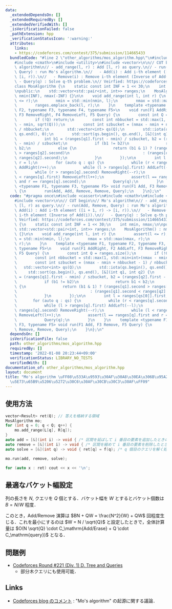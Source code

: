 ```yaml
---
data:
  _extendedDependsOn: []
  _extendedRequiredBy: []
  _extendedVerifiedWith: []
  _isVerificationFailed: false
  _pathExtension: hpp
  _verificationStatusIcon: ':warning:'
  attributes:
    links:
    - https://codeforces.com/contest/375/submission/114665433
  bundledCode: "#line 2 \"other_algorithms/mos_algorithm.hpp\"\n#include <cassert>\n\
    #include <cmath>\n#include <utility>\n#include <vector>\n\n// CUT begin\n// Mo's\
    \ algorithm\n// - add_range(l, r) : Add [l, r) as query.\n// - run(Add, Remove,\
    \ Query) : run Mo's algorithm.\n//   - Add(i) : Add i-th element ([i + 1, r) ->\
    \ [i, r)).\n//   - Remove(i) : Remove i-th element (Inverse of Add(i)).\n//  \
    \ - Query(q) : Solve q-th problem.\n// Veirfied: https://codeforces.com/contest/375/submission/114665433\n\
    class MosAlgorithm {\n    static const int INF = 1 << 30;\n    int nmin, nmax;\n\
    \npublic:\n    std::vector<std::pair<int, int>> ranges;\n    MosAlgorithm() :\
    \ nmin(INF), nmax(-INF) {}\n\n    void add_range(int l, int r) {\n        assert(l\
    \ <= r);\n        nmin = std::min(nmin, l);\n        nmax = std::max(nmax, r);\n\
    \        ranges.emplace_back(l, r);\n    }\n    template <typename F1, typename\
    \ F2, typename F3, typename F4, typename F5>\n    void run(F1 AddRight, F2 AddLeft,\
    \ F3 RemoveRight, F4 RemoveLeft, F5 Query) {\n        const int Q = ranges.size();\n\
    \        if (!Q) return;\n        const int nbbucket = std::max(1, std::min<int>(nmax\
    \ - nmin, sqrt(Q)));\n        const int szbucket = (nmax - nmin + nbbucket - 1)\
    \ / nbbucket;\n        std::vector<int> qs(Q);\n        std::iota(qs.begin(),\
    \ qs.end(), 0);\n        std::sort(qs.begin(), qs.end(), [&](int q1, int q2) {\n\
    \            int b1 = (ranges[q1].first - nmin) / szbucket, b2 = (ranges[q2].first\
    \ - nmin) / szbucket;\n            if (b1 != b2)\n                return b1 <\
    \ b2;\n            else {\n                return (b1 & 1) ? (ranges[q1].second\
    \ > ranges[q2].second)\n                                : (ranges[q1].second <\
    \ ranges[q2].second);\n            }\n        });\n\n        int l = ranges[qs[0]].first,\
    \ r = l;\n        for (auto q : qs) {\n            while (r < ranges[q].second)\
    \ AddRight(r++);\n            while (l > ranges[q].first) AddLeft(--l);\n    \
    \        while (r > ranges[q].second) RemoveRight(--r);\n            while (l\
    \ < ranges[q].first) RemoveLeft(l++);\n            assert(l == ranges[q].first\
    \ and r == ranges[q].second);\n            Query(q);\n        }\n    }\n    template\
    \ <typename F1, typename F3, typename F5> void run(F1 Add, F3 Remove, F5 Query)\
    \ {\n        run(Add, Add, Remove, Remove, Query);\n    }\n};\n"
  code: "#pragma once\n#include <cassert>\n#include <cmath>\n#include <utility>\n\
    #include <vector>\n\n// CUT begin\n// Mo's algorithm\n// - add_range(l, r) : Add\
    \ [l, r) as query.\n// - run(Add, Remove, Query) : run Mo's algorithm.\n//   -\
    \ Add(i) : Add i-th element ([i + 1, r) -> [i, r)).\n//   - Remove(i) : Remove\
    \ i-th element (Inverse of Add(i)).\n//   - Query(q) : Solve q-th problem.\n//\
    \ Veirfied: https://codeforces.com/contest/375/submission/114665433\nclass MosAlgorithm\
    \ {\n    static const int INF = 1 << 30;\n    int nmin, nmax;\n\npublic:\n   \
    \ std::vector<std::pair<int, int>> ranges;\n    MosAlgorithm() : nmin(INF), nmax(-INF)\
    \ {}\n\n    void add_range(int l, int r) {\n        assert(l <= r);\n        nmin\
    \ = std::min(nmin, l);\n        nmax = std::max(nmax, r);\n        ranges.emplace_back(l,\
    \ r);\n    }\n    template <typename F1, typename F2, typename F3, typename F4,\
    \ typename F5>\n    void run(F1 AddRight, F2 AddLeft, F3 RemoveRight, F4 RemoveLeft,\
    \ F5 Query) {\n        const int Q = ranges.size();\n        if (!Q) return;\n\
    \        const int nbbucket = std::max(1, std::min<int>(nmax - nmin, sqrt(Q)));\n\
    \        const int szbucket = (nmax - nmin + nbbucket - 1) / nbbucket;\n     \
    \   std::vector<int> qs(Q);\n        std::iota(qs.begin(), qs.end(), 0);\n   \
    \     std::sort(qs.begin(), qs.end(), [&](int q1, int q2) {\n            int b1\
    \ = (ranges[q1].first - nmin) / szbucket, b2 = (ranges[q2].first - nmin) / szbucket;\n\
    \            if (b1 != b2)\n                return b1 < b2;\n            else\
    \ {\n                return (b1 & 1) ? (ranges[q1].second > ranges[q2].second)\n\
    \                                : (ranges[q1].second < ranges[q2].second);\n\
    \            }\n        });\n\n        int l = ranges[qs[0]].first, r = l;\n \
    \       for (auto q : qs) {\n            while (r < ranges[q].second) AddRight(r++);\n\
    \            while (l > ranges[q].first) AddLeft(--l);\n            while (r >\
    \ ranges[q].second) RemoveRight(--r);\n            while (l < ranges[q].first)\
    \ RemoveLeft(l++);\n            assert(l == ranges[q].first and r == ranges[q].second);\n\
    \            Query(q);\n        }\n    }\n    template <typename F1, typename\
    \ F3, typename F5> void run(F1 Add, F3 Remove, F5 Query) {\n        run(Add, Add,\
    \ Remove, Remove, Query);\n    }\n};\n"
  dependsOn: []
  isVerificationFile: false
  path: other_algorithms/mos_algorithm.hpp
  requiredBy: []
  timestamp: '2022-01-08 20:23:44+09:00'
  verificationStatus: LIBRARY_NO_TESTS
  verifiedWith: []
documentation_of: other_algorithms/mos_algorithm.hpp
layout: document
title: "Mo's algorithm \uFF08\u533A\u9593\u30AF\u30A8\u30EA\u306B\u95A2\u3059\u308B\
  \u5E73\u65B9\u5206\u5272\u30C6\u30AF\u30CB\u30C3\u30AF\uFF09"
---
```


## 使用方法

```cpp
vector<Result> ret(Q); // 答えを格納する領域
MosAlgorithm mo;
for (int q = 0; q < Q; q++) {
    mo.add_range(L[q], R[q]);
}
auto add = [&](int i) -> void { /* 区間を延ばして i 番目の要素を追加したときの処理 */ };
auto remove = [&](int i) -> void { /* 区間を縮めて i 番目の要素を削除したときの処理 */ };
auto solve = [&](int q) -> void { ret[q] = f(q); /* q 個目のクエリを解く処理 */ };

mo.run(add, remove, solve);

for (auto x : ret) cout << x << '\n';
```

## 最適なバケット幅設定

列の長さを $N$, クエリを $Q$ 個とする．バケット幅を $W$ とするとバケット個数は $B = N / W$ 程度．

このとき，Add/Remove 演算は $BN + QW = \frac{N^2}{W} + QW$ 回程度生じる．これを最小にするのは $W = N / \sqrt{Q}$ と設定したときで，全体計算量は $O(N \sqrt{Q} \cdot C_\mathrm{Add/Erase} + Q \cdot C_\mathrm{query})$ となる．

## 問題例

- [Codeforces Round #221 (Div. 1) D. Tree and Queries](https://codeforces.com/contest/375/submission/114665433)
  - 部分木クエリにも使用可能．

## Links

- [Codeforces blog のコメント](https://codeforces.com/blog/entry/20032?#comment-248430) : "Mo's algorithm" の起源に関する議論．
